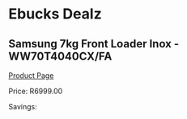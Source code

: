 
# Ebucks Dealz
## Samsung 7kg Front Loader Inox - WW70T4040CX/FA
[Product Page](https://www.ebucks.com/web/shop/productSelected.do?prodId=1209550649&catId=704981826)

Price: R6999.00

Savings: 


	